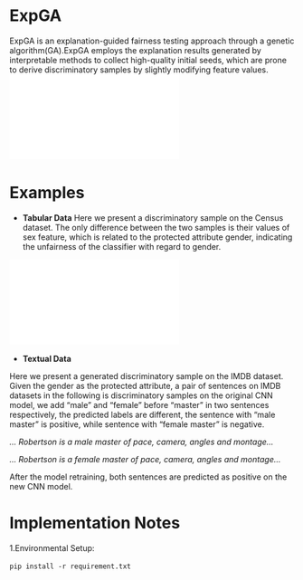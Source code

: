 # ExpGA
ExpGA is an explanation-guided fairness testing approach through a genetic algorithm(GA).ExpGA employs the explanation results generated by interpretable methods to collect high-quality initial seeds, which are prone to derive discriminatory samples by slightly modifying feature values.
![Overview of ExpGA](./figures/Overview.pdf)

# Examples

- **Tabular Data**
Here we present a discriminatory sample on the Census dataset. The only difference between the two samples is their values of sex feature, which is related to the protected attribute gender, indicating the unfairness of the classifier with regard to gender.

![An example pair of discriminatory sample](./figures/Overview.pdf)

- **Textual Data**

Here we present a generated discriminatory sample on the IMDB dataset. Given the gender as the protected attribute, a pair of sentences on IMDB datasets in the following is discriminatory samples on the original CNN model, we add “male” and “female” before “master” in two sentences respectively, the predicted labels are different, the sentence with “male master” is positive, while sentence with “female master” is negative.


*… Robertson is a male master of pace, camera, angles and montage…*


*… Robertson is a female master of pace, camera, angles and montage…*


After the model retraining, both sentences are predicted as positive on the new CNN model.

# Implementation Notes

1.Environmental Setup:

`pip install -r requirement.txt`

